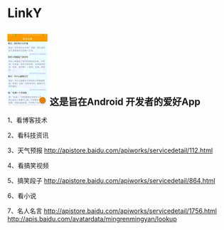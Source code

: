 # LinkY
![image](https://github.com/azhansy/LinkY/blob/master/linky.gif)
这是旨在Android 开发者的爱好App
-------------------------------------
1、看博客技术

2、看科技资讯

3、天气预报
http://apistore.baidu.com/apiworks/servicedetail/112.html

4、看搞笑视频

5、搞笑段子
http://apistore.baidu.com/apiworks/servicedetail/864.html

6、看小说

7、名人名言
http://apistore.baidu.com/apiworks/servicedetail/1756.html
http://apis.baidu.com/avatardata/mingrenmingyan/lookup

